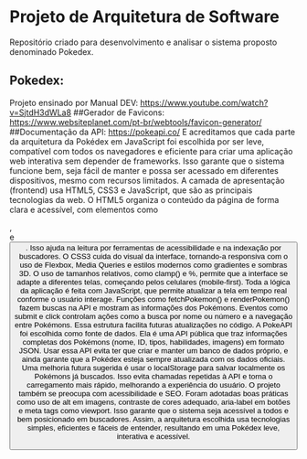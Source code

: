 # Projeto de Arquitetura de Software

Repositório criado para desenvolvimento e analisar o sistema proposto denominado Pokedex.

## Pokedex:
Projeto ensinado por Manual DEV: https://www.youtube.com/watch?v=SjtdH3dWLa8
##Gerador de Favicons: https://www.websiteplanet.com/pt-br/webtools/favicon-generator/
##Documentação da API: https://pokeapi.co/
E acreditamos que cada parte da arquitetura da Pokédex em JavaScript foi escolhida por ser leve, compatível com todos os navegadores e eficiente para criar uma aplicação web interativa sem depender de frameworks. Isso garante que o sistema funcione bem, seja fácil de manter e possa ser acessado em diferentes dispositivos, mesmo com recursos limitados. 
A camada de apresentação (frontend) usa HTML5, CSS3 e JavaScript, que são as principais tecnologias da web. O HTML5 organiza o conteúdo da página de forma clara e acessível, com elementos como <main>, <form> e <button>. Isso ajuda na leitura por ferramentas de acessibilidade e na indexação por buscadores. O CSS3 cuida do visual da interface, tornando-a responsiva com o uso de Flexbox, Media Queries e estilos modernos como gradientes e sombras 3D. O uso de tamanhos relativos, como clamp() e %, permite que a interface se adapte a diferentes telas, começando pelos celulares (mobile-first).
Toda a lógica da aplicação é feita com JavaScript, que permite atualizar a tela em tempo real conforme o usuário interage. Funções como fetchPokemon() e renderPokemon() fazem buscas na API e mostram as informações dos Pokémons. Eventos como submit e click controlam ações como a busca por nome ou número e a navegação entre Pokémons. Essa estrutura facilita futuras atualizações no código. 
A PokeAPI foi escolhida como fonte de dados. Ela é uma API pública que traz informações completas dos Pokémons (nome, ID, tipos, habilidades, imagens) em formato JSON. Usar essa API evita ter que criar e manter um banco de dados próprio, e ainda garante que a Pokédex esteja sempre atualizada com os dados oficiais. Uma melhoria futura sugerida é usar o localStorage para salvar localmente os Pokémons já buscados. Isso evita chamadas repetidas à API e torna o carregamento mais rápido, melhorando a experiência do usuário. O projeto também se preocupa com acessibilidade e SEO.
Foram adotadas boas práticas como uso de alt em imagens, contraste de cores adequado, aria-label em botões e meta tags como viewport. Isso garante que o sistema seja acessível a todos e bem posicionado em buscadores. Assim, a arquitetura escolhida usa tecnologias simples, eficientes e fáceis de entender, resultando em uma Pokédex leve, interativa e acessível.
